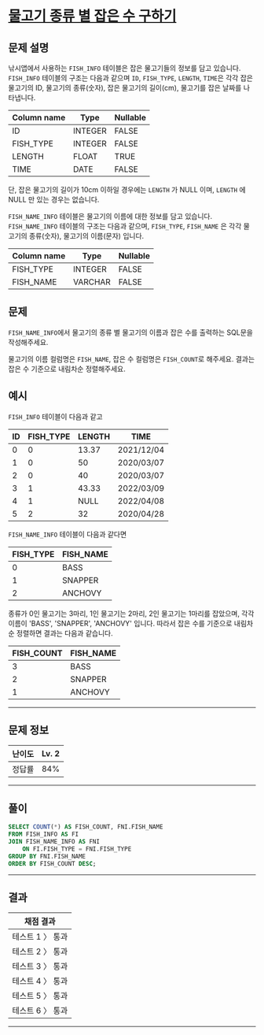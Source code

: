 # [물고기 종류 별 잡은 수 구하기](https://school.programmers.co.kr/learn/courses/30/lessons/293257)

## 문제 설명

낚시앱에서 사용하는 `FISH_INFO` 테이블은 잡은 물고기들의 정보를 담고 있습니다. `FISH_INFO` 테이블의 구조는 다음과 같으며 `ID`, `FISH_TYPE`, `LENGTH`, `TIME`은 각각 잡은 물고기의 ID, 물고기의 종류(숫자), 잡은 물고기의 길이(cm), 물고기를 잡은 날짜를 나타냅니다.

| Column name | Type    | Nullable |
| ----------- | ------- | -------- |
| ID          | INTEGER | FALSE    |
| FISH_TYPE   | INTEGER | FALSE    |
| LENGTH      | FLOAT   | TRUE     |
| TIME        | DATE    | FALSE    |

단, 잡은 물고기의 길이가 10cm 이하일 경우에는 `LENGTH` 가 NULL 이며, `LENGTH` 에 NULL 만 있는 경우는 없습니다.

`FISH_NAME_INFO` 테이블은 물고기의 이름에 대한 정보를 담고 있습니다. `FISH_NAME_INFO` 테이블의 구조는 다음과 같으며, `FISH_TYPE`, `FISH_NAME` 은 각각 물고기의 종류(숫자), 물고기의 이름(문자) 입니다.

| Column name | Type    | Nullable |
| ----------- | ------- | -------- |
| FISH_TYPE   | INTEGER | FALSE    |
| FISH_NAME   | VARCHAR | FALSE    |

## 문제

`FISH_NAME_INFO`에서 물고기의 종류 별 물고기의 이름과 잡은 수를 출력하는 SQL문을 작성해주세요.

물고기의 이름 컬럼명은 `FISH_NAME`, 잡은 수 컬럼명은 `FISH_COUNT`로 해주세요.
결과는 잡은 수 기준으로 내림차순 정렬해주세요.

## 예시

`FISH_INFO` 테이블이 다음과 같고

| ID  | FISH_TYPE | LENGTH | TIME       |
| --- | --------- | ------ | ---------- |
| 0   | 0         | 13.37  | 2021/12/04 |
| 1   | 0         | 50     | 2020/03/07 |
| 2   | 0         | 40     | 2020/03/07 |
| 3   | 1         | 43.33  | 2022/03/09 |
| 4   | 1         | NULL   | 2022/04/08 |
| 5   | 2         | 32     | 2020/04/28 |

`FISH_NAME_INFO` 테이블이 다음과 같다면

| FISH_TYPE | FISH_NAME |
| --------- | --------- |
| 0         | BASS      |
| 1         | SNAPPER   |
| 2         | ANCHOVY   |

종류가 0인 물고기는 3마리, 1인 물고기는 2마리, 2인 물고기는 1마리를 잡았으며, 각각 이름이 'BASS', 'SNAPPER', 'ANCHOVY' 입니다. 따라서 잡은 수를 기준으로 내림차순 정렬하면 결과는 다음과 같습니다.

| FISH_COUNT | FISH_NAME |
| ---------- | --------- |
| 3          | BASS      |
| 2          | SNAPPER   |
| 1          | ANCHOVY   |

---

## 문제 정보

| 난이도 | Lv. 2 |
| ------ | ----- |
| 정답률 | 84%   |

---

## 풀이

```SQL
SELECT COUNT(*) AS FISH_COUNT, FNI.FISH_NAME
FROM FISH_INFO AS FI
JOIN FISH_NAME_INFO AS FNI
    ON FI.FISH_TYPE = FNI.FISH_TYPE
GROUP BY FNI.FISH_NAME
ORDER BY FISH_COUNT DESC;
```

---

## 결과

| 채점 결과        |
| ---------------- |
| 테스트 1 〉 통과 |
| 테스트 2 〉 통과 |
| 테스트 3 〉 통과 |
| 테스트 4 〉 통과 |
| 테스트 5 〉 통과 |
| 테스트 6 〉 통과 |

---
